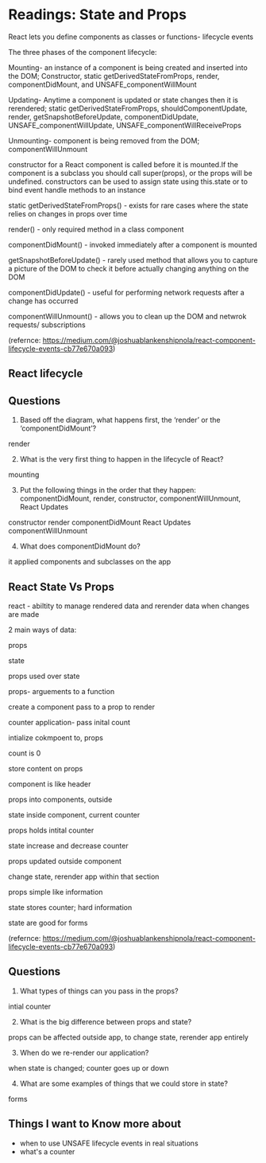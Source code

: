# Readings: State and Props

React lets you define components as classes or functions- lifecycle events 

The three phases of the component lifecycle:

Mounting- an instance of a component is being created and inserted into the DOM; Constructor, static getDerivedStateFromProps, render, componentDidMount, and UNSAFE_componentWillMount

Updating- Anytime a component is updated or state changes then it is rerendered; static getDerivedStateFromProps, shouldComponentUpdate, render,
getSnapshotBeforeUpdate, componentDidUpdate, UNSAFE_componentWillUpdate, UNSAFE_componentWillReceiveProps

Unmounting- component is being removed from the DOM; componentWillUnmount

constructor for a React component is called before it is mounted.If the component is a subclass you should call super(props), or the props will be undefined. constructors can be used to assign state using this.state or to bind event handle methods to an instance

static getDerivedStateFromProps() - exists for rare cases where the state relies on changes in props over time

render() - only required method in a class component

componentDidMount() - invoked immediately after a component is mounted

getSnapshotBeforeUpdate() - rarely used method that allows you to capture a picture of the DOM to check it before actually changing anything on the DOM

componentDidUpdate() - useful for performing network requests after a change has occurred

componentWillUnmount() - allows you to clean up the DOM and netwrok requests/ subscriptions

(refernce: https://medium.com/@joshuablankenshipnola/react-component-lifecycle-events-cb77e670a093)

## React lifecycle

## Questions 

1. Based off the diagram, what happens first, the ‘render’ or the ‘componentDidMount’?

render

2. What is the very first thing to happen in the lifecycle of React?

mounting

3. Put the following things in the order that they happen: componentDidMount, render, constructor, componentWillUnmount, React Updates

constructor
render
componentDidMount
React Updates
componentWillUnmount

4. What does componentDidMount do?

it applied components and subclasses on the app 

## React State Vs Props

react - abiltity to manage rendered data and rerender data when changes are made 

2 main ways of data:

props 

state 

props used over state 

props- arguements to a function 

create a component pass to a prop to render 

counter application- pass inital count 

intialize cokmpoent to, props 

count is 0 

store content on props 

component is like header 

props into components, outside 

state inside component, current counter 

props holds intital counter 

state increase and decrease counter 

props updated outside component 

change state, rerender app within that section 

props simple like information

state stores counter; hard information 

state are good for forms


(refernce: https://medium.com/@joshuablankenshipnola/react-component-lifecycle-events-cb77e670a093)
## Questions

1. What types of things can you pass in the props?

intial counter

2. What is the big difference between props and state?

props can be affected outside app, to change state, rerender app entirely 

3. When do we re-render our application?

when state is changed; counter goes up or down  

4. What are some examples of things that we could store in state?

forms 

## Things I want to Know more about 
- when to use UNSAFE lifecycle events in real situations 
- what's a counter 